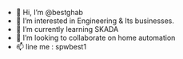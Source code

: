 - 👋 Hi, I’m @bestghab
- 👀 I’m interested in Engineering & Its businesses.
- 🌱 I’m currently learning SKADA
- 💞️ I’m looking to collaborate on home automation
- 📫 line me : spwbest1

<!---
bestghab/bestghab is a ✨ special ✨ repository because its `README.md` (this file) appears on your GitHub profile.
You can click the Preview link to take a look at your changes.
--->
